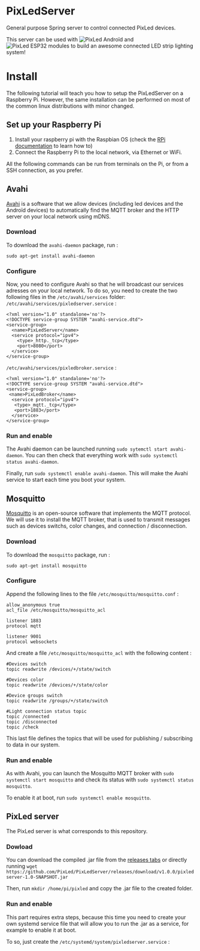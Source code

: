 # PixLedServer
General purpose Spring server to control connected PixLed devices.

This server can be used with ![PixLed Androïd](https://github.com/PaulBreugnot/PixLedAndroid) and ![PixLed ESP32 modules](https://github.com/PaulBreugnot/PixLedModule_Strip) to build an awesome connected LED strip lighting system!

# Install
The following tutorial will teach you how to setup the PixLedServer on a Raspberry Pi. However, the same installation can be performed on most of the common linux distributions with minor changed.

## Set up your Raspberry Pi
1. Install your raspberry pi with the Raspbian OS (check the [RPi documentation](https://projects.raspberrypi.org/en/projects/raspberry-pi-getting-started) to learn how to)
2. Connect the Raspberry Pi to the local network, via Ethernet or WiFi.

All the following commands can be run from terminals on the Pi, or from a SSH connection, as you prefer. 

## Avahi
[Avahi](https://en.wikipedia.org/wiki/Avahi_(software)) is a software that we allow devices (including led devices and the Androïd devices) to automatically find the MQTT broker and the HTTP server on your local network using mDNS.

### Download
To download the `avahi-daemon` package, run :
```
sudo apt-get install avahi-daemon
```

### Configure
Now, you need to configure Avahi so that he will broadcast our services adresses on your local network.
To do so, you need to create the two following files in the `/etc/avahi/services` folder:
`/etc/avahi/services/pixledserver.service` :
```
<?xml version="1.0" standalone='no'?>
<!DOCTYPE service-group SYSTEM "avahi-service.dtd">
<service-group>
  <name>PixLedServer</name>
  <service protocol="ipv4">
    <type>_http._tcp</type>
    <port>8080</port>
  </service>
</service-group>
```

`/etc/avahi/services/pixledbroker.service` :
```
<?xml version="1.0" standalone='no'?>
<!DOCTYPE service-group SYSTEM "avahi-service.dtd">
<service-group>
 <name>PixLedBroker</name>
  <service protocol="ipv4">
   <type>_mqtt._tcp</type>
   <port>1883</port>
  </service>
</service-group>
```

### Run and enable
The Avahi daemon can be launched running `sudo sytemctl start avahi-daemon`.
You can then check that everything work with `sudo systemctl status avahi-daemon`.

Finally, run `sudo systemctl enable avahi-daemon`.
This will make the Avahi service to start each time you boot your system.

## Mosquitto
[Mosquitto](https://mosquitto.org/) is an open-source software that implements the MQTT protocol. We will use it to install the MQTT broker, that is used to transmit messages such as devices switchs, color changes, and connection / disconnection.

### Download
To download the `mosquitto` package, run :
```
sudo apt-get install mosquitto
```

### Configure
Append the following lines to the file `/etc/mosquitto/mosquitto.conf` :
```
allow_anonymous true
acl_file /etc/mosquitto/mosquitto_acl

listener 1883
protocol mqtt

listener 9001
protocol websockets
```

And create a file `/etc/mosquitto/mosquitto_acl` with the following content :
```
#Devices switch
topic readwrite /devices/+/state/switch

#Devices color
topic readwrite /devices/+/state/color

#Device groups switch
topic readwrite /groups/+/state/switch

#Light connection status topic
topic /connected
topic /disconnected
topic /check
```

This last file defines the topics that will be used for publishing / subscribing to data in our system.

### Run and enable
As with Avahi, you can launch the Mosquitto MQTT broker with `sudo systemctl start mosquitto` and check its status with `sudo systemctl status mosquitto`.

To enable it at boot, run `sudo systemctl enable mosquitto`.

## PixLed server
The PixLed server is what corresponds to this repository.

### Dowload
You can download the compiled .jar file from the [releases tabs](https://github.com/PixLed/PixLedServer/releases) or directly running `wget https://github.com/PixLed/PixLedServer/releases/download/v1.0.0/pixledserver-1.0-SNAPSHOT.jar`

Then, run `mkdir /home/pi/pixled` and copy the .jar file to the created folder.

### Run and enable
This part requires extra steps, because this time you need to create your own systemd service file that will allow you to run the .jar as a service, for example to enable it at boot.

To so, just create the `/etc/systemd/system/pixledserver.service` :
